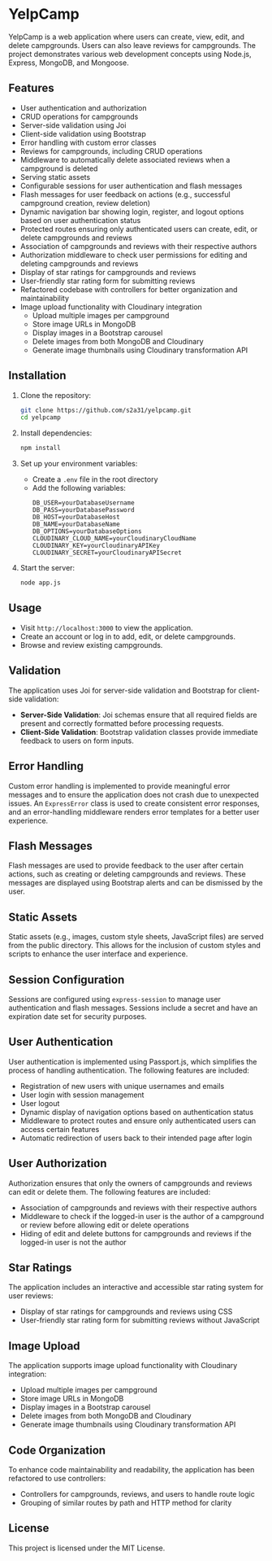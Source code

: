 # YelpCamp

YelpCamp is a web application where users can create, view, edit, and delete campgrounds. Users can also leave reviews for campgrounds. The project demonstrates various web development concepts using Node.js, Express, MongoDB, and Mongoose.

## Features

- User authentication and authorization
- CRUD operations for campgrounds
- Server-side validation using Joi
- Client-side validation using Bootstrap
- Error handling with custom error classes
- Reviews for campgrounds, including CRUD operations
- Middleware to automatically delete associated reviews when a campground is deleted
- Serving static assets
- Configurable sessions for user authentication and flash messages
- Flash messages for user feedback on actions (e.g., successful campground creation, review deletion)
- Dynamic navigation bar showing login, register, and logout options based on user authentication status
- Protected routes ensuring only authenticated users can create, edit, or delete campgrounds and reviews
- Association of campgrounds and reviews with their respective authors
- Authorization middleware to check user permissions for editing and deleting campgrounds and reviews
- Display of star ratings for campgrounds and reviews
- User-friendly star rating form for submitting reviews
- Refactored codebase with controllers for better organization and maintainability
- Image upload functionality with Cloudinary integration
  - Upload multiple images per campground
  - Store image URLs in MongoDB
  - Display images in a Bootstrap carousel
  - Delete images from both MongoDB and Cloudinary
  - Generate image thumbnails using Cloudinary transformation API

## Installation

1. Clone the repository:
    ```sh
    git clone https://github.com/s2a31/yelpcamp.git
    cd yelpcamp
    ```

2. Install dependencies:
    ```sh
    npm install
    ```

3. Set up your environment variables:
    - Create a `.env` file in the root directory
    - Add the following variables:
        ```
        DB_USER=yourDatabaseUsername
        DB_PASS=yourDatabasePassword
        DB_HOST=yourDatabaseHost
        DB_NAME=yourDatabaseName
        DB_OPTIONS=yourDatabaseOptions
        CLOUDINARY_CLOUD_NAME=yourCloudinaryCloudName
        CLOUDINARY_KEY=yourCloudinaryAPIKey
        CLOUDINARY_SECRET=yourCloudinaryAPISecret
        ```

4. Start the server:
    ```sh
    node app.js
    ```

## Usage

- Visit `http://localhost:3000` to view the application.
- Create an account or log in to add, edit, or delete campgrounds.
- Browse and review existing campgrounds.

## Validation

The application uses Joi for server-side validation and Bootstrap for client-side validation:

- **Server-Side Validation**: Joi schemas ensure that all required fields are present and correctly formatted before processing requests.
- **Client-Side Validation**: Bootstrap validation classes provide immediate feedback to users on form inputs.

## Error Handling

Custom error handling is implemented to provide meaningful error messages and to ensure the application does not crash due to unexpected issues. An `ExpressError` class is used to create consistent error responses, and an error-handling middleware renders error templates for a better user experience.

## Flash Messages

Flash messages are used to provide feedback to the user after certain actions, such as creating or deleting campgrounds and reviews. These messages are displayed using Bootstrap alerts and can be dismissed by the user.

## Static Assets

Static assets (e.g., images, custom style sheets, JavaScript files) are served from the public directory. This allows for the inclusion of custom styles and scripts to enhance the user interface and experience.

## Session Configuration

Sessions are configured using `express-session` to manage user authentication and flash messages. Sessions include a secret and have an expiration date set for security purposes.

## User Authentication

User authentication is implemented using Passport.js, which simplifies the process of handling authentication. The following features are included:
- Registration of new users with unique usernames and emails
- User login with session management
- User logout
- Dynamic display of navigation options based on authentication status
- Middleware to protect routes and ensure only authenticated users can access certain features
- Automatic redirection of users back to their intended page after login

## User Authorization

Authorization ensures that only the owners of campgrounds and reviews can edit or delete them. The following features are included:
- Association of campgrounds and reviews with their respective authors
- Middleware to check if the logged-in user is the author of a campground or review before allowing edit or delete operations
- Hiding of edit and delete buttons for campgrounds and reviews if the logged-in user is not the author

## Star Ratings

The application includes an interactive and accessible star rating system for user reviews:
- Display of star ratings for campgrounds and reviews using CSS
- User-friendly star rating form for submitting reviews without JavaScript

## Image Upload

The application supports image upload functionality with Cloudinary integration:
- Upload multiple images per campground
- Store image URLs in MongoDB
- Display images in a Bootstrap carousel
- Delete images from both MongoDB and Cloudinary
- Generate image thumbnails using Cloudinary transformation API

## Code Organization

To enhance code maintainability and readability, the application has been refactored to use controllers:
- Controllers for campgrounds, reviews, and users to handle route logic
- Grouping of similar routes by path and HTTP method for clarity

## License

This project is licensed under the MIT License.
